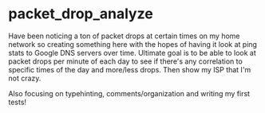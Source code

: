 # packet_drop_analyze

Have been noticing a ton of packet drops at certain times on my home network so creating something here with the hopes
of having it look at ping stats to Google DNS servers over time. Ultimate goal is to be able to look at packet drops per
minute of each day to see if there's any correlation to specific times of the day and more/less drops. Then show my ISP
that I'm not crazy.

Also focusing on typehinting, comments/organization and writing my first tests!
